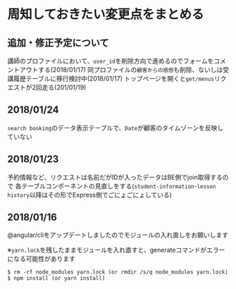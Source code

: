 # 周知しておきたい変更点をまとめる

## 追加・修正予定について
講師のプロファイルにおいて、`user_id`を削除方向で進めるのでフォームをコメントアウトする(2018/01/17)
同プロファイルの`顧客からの感想`も削除、ないしは受講履歴テーブルに移行検討中(2018/01/17)
トップページを開くと`get/menus`リクエストが2回走る(201/01/19)

## 2018/01/24
`search booking`のデータ表示テーブルで、`Date`が顧客のタイムゾーンを反映していない

## 2018/01/23
予約情報など、リクエストは名前だがIDが入ったデータはBE側でjoin取得するので
各テーブルコンポーネントの見直しをする(`student-information`-`lesson history`以降はその形でExpress側でごにょごにょしている)

## 2018/01/16
@angular/cliをアップデートしましたのでモジュールの入れ直しをお願いします

※`yarn.lock`を残したままモジュールを入れ直すと、generateコマンドがエラーになる可能性があります
```
$ rm -rf node_modules yarn.lock (or rmdir /s/q node_modules yarn.lock)
$ npm install (or yarn install)
```

